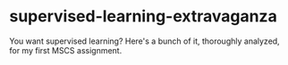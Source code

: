 # supervised-learning-extravaganza
You want supervised learning? Here's a bunch of it, thoroughly analyzed, for my first MSCS assignment.
